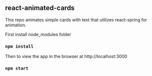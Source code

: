 
## react-animated-cards
This repo animates simple cards with text that utilizes react-spring for animation.

First install node_modules folder
### `npm install`

Then to view the app in the browser at http://localhost:3000
### `npm start`